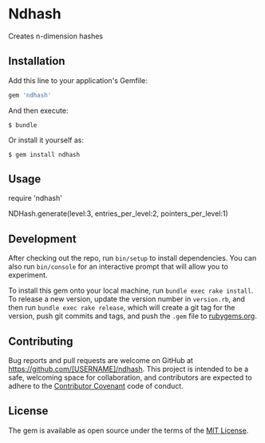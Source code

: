 # Ndhash

Creates n-dimension hashes

## Installation

Add this line to your application's Gemfile:

```ruby
gem 'ndhash'
```

And then execute:

    $ bundle

Or install it yourself as:

    $ gem install ndhash

## Usage

require 'ndhash'

NDHash.generate(level:3, entries_per_level:2, pointers_per_level:1)

## Development

After checking out the repo, run `bin/setup` to install dependencies. You can also run `bin/console` for an interactive prompt that will allow you to experiment.

To install this gem onto your local machine, run `bundle exec rake install`. To release a new version, update the version number in `version.rb`, and then run `bundle exec rake release`, which will create a git tag for the version, push git commits and tags, and push the `.gem` file to [rubygems.org](https://rubygems.org).

## Contributing

Bug reports and pull requests are welcome on GitHub at https://github.com/[USERNAME]/ndhash. This project is intended to be a safe, welcoming space for collaboration, and contributors are expected to adhere to the [Contributor Covenant](http://contributor-covenant.org) code of conduct.


## License

The gem is available as open source under the terms of the [MIT License](http://opensource.org/licenses/MIT).
